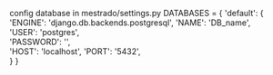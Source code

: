config database in mestrado/settings.py 
DATABASES = {
    'default': {
        'ENGINE': 'django.db.backends.postgresql',
        'NAME': 'DB_name',  
        'USER': 'postgres',    
        'PASSWORD': '',  
        'HOST': 'localhost', 
        'PORT': '5432',   
    }
}